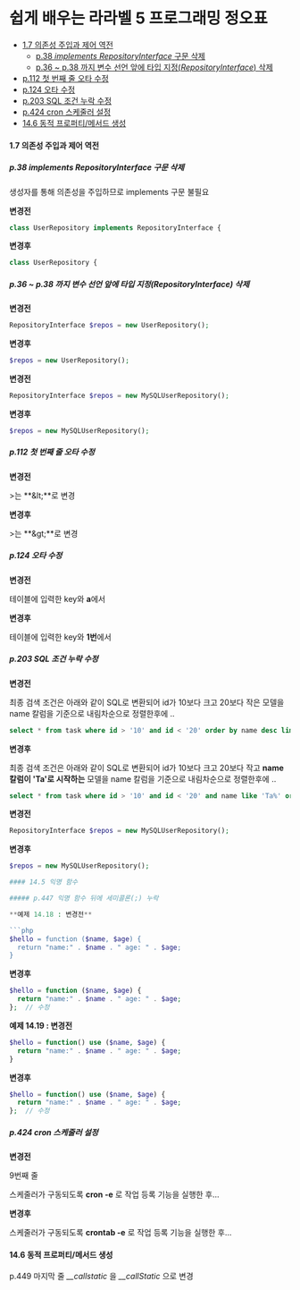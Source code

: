 # 쉽게 배우는 라라벨 5 프로그래밍 정오표

* [1.7 의존성 주입과 제어 역전](#17-의존성-주입과-제어-역전)
  * [p.38 <em>implements RepositoryInterface</em> 구문 삭제](#p38-implements-repositoryinterface-구문-삭제)
  * [p.36 ~ p.38 까지 변수 선언 앞에 타입 지정(<em>RepositoryInterface</em>) 삭제](#p36--p38-까지-변수-선언-앞에-타입-지정repositoryinterface-삭제)
* [p.112 첫 번째 줄 오타 수정](#p112-첫-번째-줄-오타-수정)
* [p.124 오타 수정](#p124-오타-수정)
* [p.203 SQL 조건 누락 수정](#p203-sql-조건-누락-수정)
* [p.424 cron 스케줄러 설정](#p424-cron-스케줄러-설정)
* [14.6 동적 프로퍼티/메서드 생성](#146-동적-프로퍼티메서드-생성)

#### 1.7 의존성 주입과 제어 역전

##### p.38 *implements RepositoryInterface* 구문 삭제

생성자를 통해 의존성을 주입하므로 implements 구문 불필요

**변경전**

```php
class UserRepository implements RepositoryInterface {
```

**변경후**

```php
class UserRepository {
```

##### p.36 ~ p.38 까지 변수 선언 앞에 타입 지정(*RepositoryInterface*) 삭제

**변경전**

```php
RepositoryInterface $repos = new UserRepository();
```

**변경후**

```php
$repos = new UserRepository();
```

**변경전**

```php
RepositoryInterface $repos = new MySQLUserRepository();
```

**변경후**

```php
$repos = new MySQLUserRepository();
```

##### p.112 첫 번째 줄 오타 수정

**변경전**

\>는 **\&lt;**로 변경

**변경후**

\>는 **\&gt;**로 변경

##### p.124 오타 수정

**변경전**

테이블에 입력한 key와 **a**에서 

**변경후**

테이블에 입력한 key와 **1번**에서

##### p.203 SQL 조건 누락 수정

**변경전**

최종 검색 조건은 아래와 같이 SQL로 변환되어 id가 10보다 크고 20보다 작은 모델을 name 칼럼을 기준으로 내림차순으로 정렬한후에 ..

```sql
select * from task where id > '10' and id < '20' order by name desc limit 3 offset 5;
```

**변경후**

최종 검색 조건은 아래와 같이 SQL로 변환되어 id가 10보다 크고 20보다 작고 **name 칼럼이 'Ta'로 시작하는** 모델을 name 칼럼을 기준으로 내림차순으로 정렬한후에 ..

```sql
select * from task where id > '10' and id < '20' and name like 'Ta%' order by name desc limit 3 offset 5;
```

**변경전**

```php
RepositoryInterface $repos = new MySQLUserRepository();
```

**변경후**

```php
$repos = new MySQLUserRepository();

#### 14.5 익명 함수

##### p.447 익명 함수 뒤에 세미콜론(;) 누락

**예제 14.18 : 변경전**

```php
$hello = function ($name, $age) {
  return "name:" . $name . " age: " . $age;
}
```

**변경후**

```php
$hello = function ($name, $age) {
  return "name:" . $name . " age: " . $age;
};	// 수정
```

**예제 14.19 : 변경전**

```php
$hello = function() use ($name, $age) {
  return "name:" . $name . " age: " . $age;
}
```

**변경후**

```php
$hello = function() use ($name, $age) {
  return "name:" . $name . " age: " . $age;
};	// 수정
```

##### p.424 cron 스케줄러 설정

**변경전**

9번째 줄

스케줄러가 구동되도록 **cron -e** 로 작업 등록 기능을 실행한 후...

**변경후**

스케줄러가 구동되도록 **crontab -e** 로 작업 등록 기능을 실행한 후...

#### 14.6 동적 프로퍼티/메서드 생성

p.449 마지막 줄 *__callstatic* 을 *__callStatic* 으로 변경
